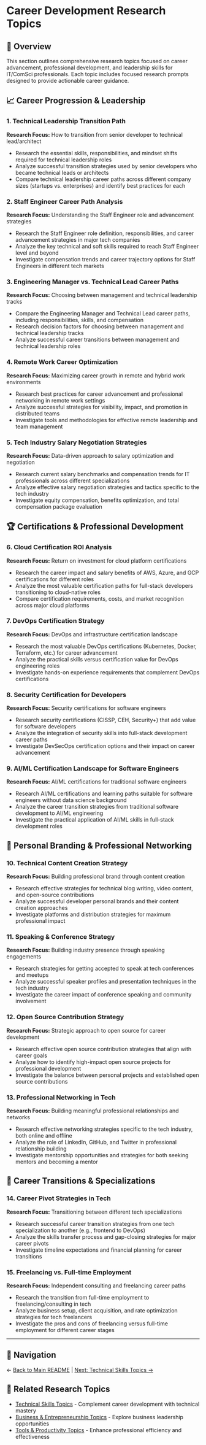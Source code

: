 # Career Development Research Topics

## 🎯 Overview

This section outlines comprehensive research topics focused on career advancement, professional development, and leadership skills for IT/ComSci professionals. Each topic includes focused research prompts designed to provide actionable career guidance.

## 📈 Career Progression & Leadership

### 1. Technical Leadership Transition Path
**Research Focus:** How to transition from senior developer to technical lead/architect
- Research the essential skills, responsibilities, and mindset shifts required for technical leadership roles
- Analyze successful transition strategies used by senior developers who became technical leads or architects
- Compare technical leadership career paths across different company sizes (startups vs. enterprises) and identify best practices for each

### 2. Staff Engineer Career Path Analysis
**Research Focus:** Understanding the Staff Engineer role and advancement strategies
- Research the Staff Engineer role definition, responsibilities, and career advancement strategies in major tech companies
- Analyze the key technical and soft skills required to reach Staff Engineer level and beyond
- Investigate compensation trends and career trajectory options for Staff Engineers in different tech markets

### 3. Engineering Manager vs. Technical Lead Career Paths
**Research Focus:** Choosing between management and technical leadership tracks
- Compare the Engineering Manager and Technical Lead career paths, including responsibilities, skills, and compensation
- Research decision factors for choosing between management and technical leadership tracks
- Analyze successful career transitions between management and technical leadership roles

### 4. Remote Work Career Optimization
**Research Focus:** Maximizing career growth in remote and hybrid work environments
- Research best practices for career advancement and professional networking in remote work settings
- Analyze successful strategies for visibility, impact, and promotion in distributed teams
- Investigate tools and methodologies for effective remote leadership and team management

### 5. Tech Industry Salary Negotiation Strategies
**Research Focus:** Data-driven approach to salary optimization and negotiation
- Research current salary benchmarks and compensation trends for IT professionals across different specializations
- Analyze effective salary negotiation strategies and tactics specific to the tech industry
- Investigate equity compensation, benefits optimization, and total compensation package evaluation

## 🏆 Certifications & Professional Development

### 6. Cloud Certification ROI Analysis
**Research Focus:** Return on investment for cloud platform certifications
- Research the career impact and salary benefits of AWS, Azure, and GCP certifications for different roles
- Analyze the most valuable certification paths for full-stack developers transitioning to cloud-native roles
- Compare certification requirements, costs, and market recognition across major cloud platforms

### 7. DevOps Certification Strategy
**Research Focus:** DevOps and infrastructure certification landscape
- Research the most valuable DevOps certifications (Kubernetes, Docker, Terraform, etc.) for career advancement
- Analyze the practical skills versus certification value for DevOps engineering roles
- Investigate hands-on experience requirements that complement DevOps certifications

### 8. Security Certification for Developers
**Research Focus:** Security certifications for software engineers
- Research security certifications (CISSP, CEH, Security+) that add value for software developers
- Analyze the integration of security skills into full-stack development career paths
- Investigate DevSecOps certification options and their impact on career advancement

### 9. AI/ML Certification Landscape for Software Engineers
**Research Focus:** AI/ML certifications for traditional software engineers
- Research AI/ML certifications and learning paths suitable for software engineers without data science background
- Analyze the career transition strategies from traditional software development to AI/ML engineering
- Investigate the practical application of AI/ML skills in full-stack development roles

## 🌟 Personal Branding & Professional Networking

### 10. Technical Content Creation Strategy
**Research Focus:** Building professional brand through content creation
- Research effective strategies for technical blog writing, video content, and open-source contributions
- Analyze successful developer personal brands and their content creation approaches
- Investigate platforms and distribution strategies for maximum professional impact

### 11. Speaking & Conference Strategy
**Research Focus:** Building industry presence through speaking engagements
- Research strategies for getting accepted to speak at tech conferences and meetups
- Analyze successful speaker profiles and presentation techniques in the tech industry
- Investigate the career impact of conference speaking and community involvement

### 12. Open Source Contribution Strategy
**Research Focus:** Strategic approach to open source for career development
- Research effective open source contribution strategies that align with career goals
- Analyze how to identify high-impact open source projects for professional development
- Investigate the balance between personal projects and established open source contributions

### 13. Professional Networking in Tech
**Research Focus:** Building meaningful professional relationships and networks
- Research effective networking strategies specific to the tech industry, both online and offline
- Analyze the role of LinkedIn, GitHub, and Twitter in professional relationship building
- Investigate mentorship opportunities and strategies for both seeking mentors and becoming a mentor

## 🔄 Career Transitions & Specializations

### 14. Career Pivot Strategies in Tech
**Research Focus:** Transitioning between different tech specializations
- Research successful career transition strategies from one tech specialization to another (e.g., frontend to DevOps)
- Analyze the skills transfer process and gap-closing strategies for major career pivots
- Investigate timeline expectations and financial planning for career transitions

### 15. Freelancing vs. Full-time Employment
**Research Focus:** Independent consulting and freelancing career paths
- Research the transition from full-time employment to freelancing/consulting in tech
- Analyze business setup, client acquisition, and rate optimization strategies for tech freelancers
- Investigate the pros and cons of freelancing versus full-time employment for different career stages

---

## 🔗 Navigation

← [Back to Main README](./README.md) | [Next: Technical Skills Topics →](./technical-skills-topics.md)

## 📄 Related Research Topics

- [Technical Skills Topics](./technical-skills-topics.md) - Complement career development with technical mastery
- [Business & Entrepreneurship Topics](./business-entrepreneurship-topics.md) - Explore business leadership opportunities
- [Tools & Productivity Topics](./tools-productivity-topics.md) - Enhance professional efficiency and effectiveness